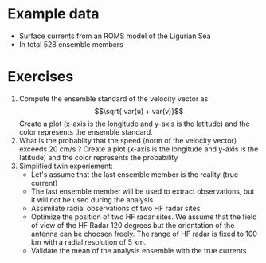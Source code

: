 
# Example data

* Surface currents from an ROMS model of the Ligurian Sea
* In total 528 ensemble members

# Exercises

1. Compute the ensemble standard of the velocity vector as
$$\sqrt{ var(u) + var(v)}$$
Create a plot (x-axis is the longitude and y-axis is the latitude) and the color represents the ensemble standard.
2. What is the probablity that the speed (norm of the velocity vector) exceeds 20 cm/s ?
Create a plot (x-axis is the longitude and y-axis is the latitude) and the color represents the probability
3. Simplified twin experiement:
   * Let's assume that the last ensemble member is the reality (true current)
   * The last ensemble member will be used to extract observations, but it will not be used during the analysis
   * Assimilate radial observations of two HF radar sites
   * Optimize the position of two HF radar sites. We assume that the field of view of the HF Radar 120 degrees but the orientation of the antenna can be choosen freely. The range of HF radar is fixed to 100 km with a radial resolution of 5 km.
   * Validate the mean of the analysis ensemble with the true currents


